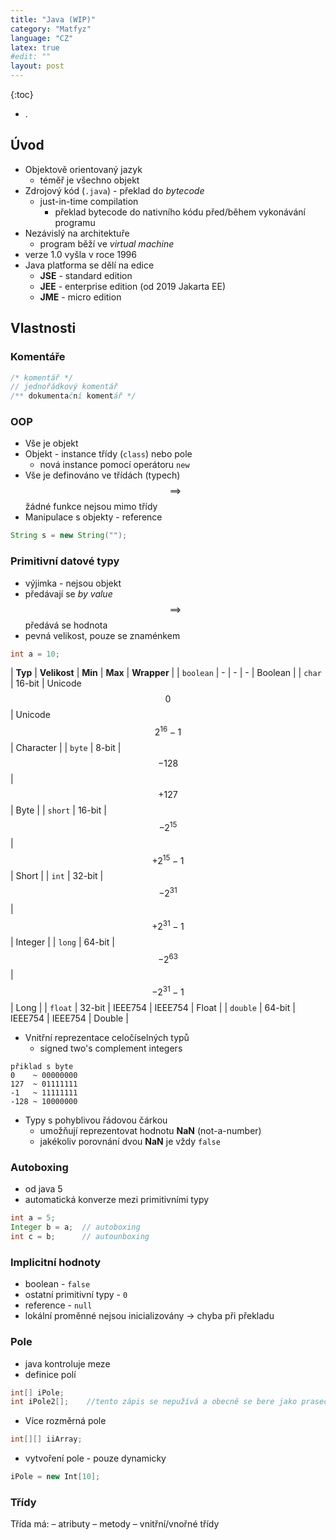 ```yaml
---
title: "Java (WIP)"
category: "Matfyz"
language: "CZ"
latex: true
#edit: ""
layout: post
---
```



{:toc}
- .

## Úvod
- Objektově orientovaný jazyk
    - téměř je všechno objekt
- Zdrojový kód (`.java`) - překlad do *bytecode*
    - just-in-time compilation
        - překlad bytecode do nativního kódu před/během vykonávání programu
- Nezávislý na architektuře
    - program běží ve *virtual machine*
- verze 1.0 vyšla v roce 1996
- Java platforma se dělí na edice
    - **JSE** - standard edition
    - **JEE** - enterprise edition (od 2019 Jakarta EE)
    - **JME** - micro edition

## Vlastnosti

### Komentáře
```java
/* komentář */
// jednořádkový komentář
/** dokumentační komentář */
```

### OOP
- Vše je objekt
- Objekt - instance třídy (`class`) nebo pole
    - nová instance pomocí operátoru `new`
- Vše je definováno ve třídách (typech) $$\implies$$ žádné funkce nejsou mimo třídy
- Manipulace s objekty - reference

```java
String s = new String("");
```

### Primitivní datové typy
- výjimka - nejsou objekt
- předávají se *by value* $$\implies$$ předává se hodnota
- pevná velikost, pouze se znaménkem

```java
int a = 10;
```

| **Typ**   | **Velikost** | **Min**    | **Max**               | **Wrapper**   |
| `boolean` | -         | -             | -                     | Boolean   |
| `char`    | 16-bit    | Unicode $$0$$ | Unicode $$2^{16}-1$$  | Character |
| `byte`    | 8-bit     | $$-128$$      | $$+127$$              | Byte      |
| `short`   | 16-bit    | $$-2^{15}$$   | $$+2^{15}-1$$         | Short     |
| `int`     | 32-bit    | $$-2^{31}$$   | $$+2^{31}-1$$         | Integer   |
| `long`    | 64-bit    | $$-2^{63}$$   | $$-2^{31}-1$$         | Long      |
| `float`   | 32-bit    | IEEE754       | IEEE754               | Float     |
| `double`  | 64-bit    | IEEE754       | IEEE754               | Double    |



- Vnitřní reprezentace celočíselných typů
    - signed two's complement integers

```
přiklad s byte
0    ~ 00000000
127  ~ 01111111
-1   ~ 11111111
-128 ~ 10000000
```

- Typy s pohyblivou řádovou čárkou
    - umožňují reprezentovat hodnotu **NaN** (not-a-number)
    - jakékoliv porovnání dvou **NaN** je vždy `false`

### Autoboxing
- od java 5
- automatická konverze mezi primitivními typy
```java
int a = 5;
Integer b = a;  // autoboxing
int c = b;      // autounboxing
```

### Implicitní hodnoty
- boolean - `false`
- ostatní primitivní typy - `0`
- reference - `null`
- lokální proměnné nejsou inicializovány -> chyba při překladu

### Pole
- java kontroluje meze
- definice polí
```java
int[] iPole;
int iPole2[];    //tento zápis se nepužívá a obecně se bere jako prasečina
```
- Více rozměrná pole
```java
int[][] iiArray;
```
- vytvoření pole - pouze dynamicky
```java
iPole = new Int[10];
```

### Třídy
Třída má:
– atributy
– metody
– vnitřní/vnořné třídy



